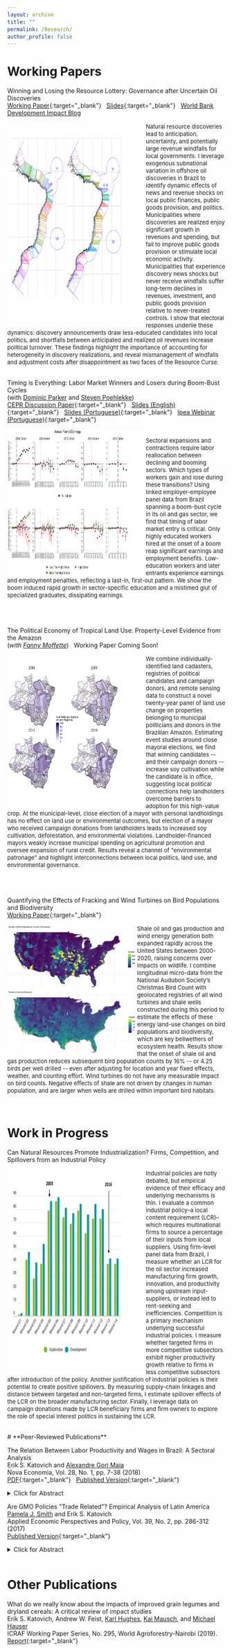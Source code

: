 ```yaml
---
layout: archive
title: ""
permalink: /Research/
author_profile: false
---
```

# **Working Papers**<br/> 

Winning and Losing the Resource Lottery: Governance after Uncertain Oil Discoveries <br/>
[Working Paper](/files/Katovich_JMP.pdf){:target="_blank"} &nbsp; [Slides](/files/Katovich_JobTalk_2022.pdf){:target="_blank"} &nbsp; [World Bank Development Impact Blog](https://blogs.worldbank.org/impactevaluations/governing-rocky-beginnings-resource-boom-how-do-local-governments-respond-oil) <br/>

<img align="left" width="320" height="460" src="/files/projections_pic3.PNG"> <font size="-1.2"> 
Natural resource discoveries lead to anticipation, uncertainty, and potentially large revenue windfalls for local governments. I leverage exogenous subnational variation in offshore oil discoveries in Brazil to identify dynamic effects of news and revenue shocks on local public finances, public goods provision, and politics. Municipalities where discoveries are realized enjoy significant growth in revenues and spending, but fail to improve public goods provision or stimulate local economic activity. Municipalities that experience discovery news shocks but never receive windfalls suffer long-term declines in revenues, investment, and public goods provision relative to never-treated controls. I show that electoral responses underlie these dynamics: discovery announcements draw less-educated candidates into local politics, and shortfalls between anticipated and realized oil revenues increase political turnover. These findings highlight the importance of accounting for heterogeneity in discovery realizations, and reveal mismanagement of windfalls and adjustment costs after disappointment as two faces of the Resource Curse.  </font>
<br/><br/>

Timing is Everything: Labor Market Winners and Losers during Boom-Bust Cycles  <br/> (with [Dominic Parker](https://aae.wisc.edu/dparker/) and [Steven Poehlekke](https://sites.google.com/site/stevenpoelhekke/)) <br/> [CEPR Discussion Paper]([/files/Katovich_Parker_Poelhekke_WorkingPaper.pdf](https://cepr.org/publications/dp17887)){:target="_blank"} &nbsp; [Slides (English)](/files/Katovich_OilWorkers_Slides_60Minutes.pdf){:target="_blank"} &nbsp; [Slides (Portuguese)](/files/Katovich_Ipea_Slides.pdf){:target="_blank"} &nbsp; [Ipea Webinar (Portuguese)](https://www.youtube.com/watch?v=oqSdEmHB6YA){:target="_blank"}

<img align="left" width="320" height="340" src="/files/earnings_pic2.PNG"> <font size="-1.2"> 
  <br/>
Sectoral expansions and contractions require labor reallocation between declining and booming sectors. Which types of workers gain and lose during these transitions? Using linked employer-employee panel data from Brazil spanning a boom-bust cycle in its oil and gas sector, we find that timing of labor market entry is critical. Only highly educated workers hired at the onset of a boom reap significant earnings and employment benefits. Low-education workers and later entrants experience earnings and employment penalties, reflecting a last-in, first-out pattern. We show the boom induced rapid growth in sector-specific education and a mistimed glut of specialized graduates, dissipating earnings.  </font>
<br/><br/>

<br/><br/>
The Political Economy of Tropical Land Use: Property-Level Evidence from the Amazon <br/> (_with [Fanny Moffette](https://fannymoffette.com/)_) &nbsp; Working Paper Coming Soon!<br/>

<img align="left" width="320" height="350" src="/files/elections_pic3.PNG"> <font size="-1.2"> We combine individually-identified land cadasters, registries of political candidates and campaign donors, and remote sensing data to construct a novel twenty-year panel of land use change on properties belonging to municipal politicians and donors in the Brazilian Amazon. Estimating event studies around close mayoral elections, we find that winning candidates -- and their campaign donors -- increase soy cultivation while the candidate is in office, suggesting local political connections help landholders overcome barriers to adoption for this high-value crop. At the municipal-level, close election of a mayor with personal landholdings has no effect on land use or environmental outcomes, but election of a mayor who received campaign donations from landholders leads to increased soy cultivation, deforestation, and environmental violations. Landholder-financed mayors weakly increase municipal spending on agricultural promotion and oversee expansion of rural credit. Results reveal a channel of "environmental patronage" and highlight interconnections between local politics, land use, and environmental governance. </font>
<br/><br/>

<br/><br/>
Quantifying the Effects of Fracking and Wind Turbines on Bird Populations and Biodiversity <br/> 
[Working Paper](/files/Katovich_WorkingPaper_Birds.pdf){:target="_blank"}

<img align="left" width="300" height="300" src="/files/birds_maps_snip_2.JPG"> <font size="-1.2"> Shale oil and gas production and wind energy generation both expanded rapidly across the United States between 2000-2020, raising concerns over impacts on wildlife. I combine longitudinal micro-data from the National Audubon Society’s
Christmas Bird Count with geolocated registries of all wind turbines and shale wells constructed during this period to estimate the effects of these energy land-use changes on bird populations and biodiversity, which are key bellwethers of ecosystem health. Results show that the onset of shale oil and gas production reduces subsequent bird population counts by 16% -- or 4.25 birds per well drilled -- even after adjusting for location and year fixed effects, weather, and counting effort. Wind turbines do not have any measurable impact on bird counts. Negative effects of shale are not driven by changes in human population, and are larger when wells are drilled within important bird habitats. </font>
<br/><br/><br/>


# **Work in Progress**<br/>

Can Natural Resources Promote Industrialization? Firms, Competition, and Spillovers from an Industrial Policy <br/>

<img align="left" width="320" height="460" src="/files/lcr_pic3.PNG"> <font size="-1.2"> Industrial policies are hotly debated, but empirical evidence of their efficacy and underlying mechanisms is thin. I evaluate a common industrial policy–a local content requirement (LCR)–which requires multinational firms to source a percentage of their inputs from local suppliers. Using firm-level panel data from Brazil, I measure whether an LCR for the oil sector increased manufacturing firm growth, innovation, and productivity among upstream input-suppliers, or instead led to rent-seeking and inefficiencies. Competition is a primary mechanism underlying successful industrial policies. I measure whether targeted firms in more competitive subsectors exhibit higher productivity growth relative to firms in less competitive subsectors after introduction of the policy. Another justification of industrial policies is their potential to create positive spillovers. By measuring supply-chain linkages and distance between targeted and non-targeted firms, I estimate spillover effects of the LCR on the broader manufacturing sector. Finally, I leverage data on campaign donations made by LCR beneficiary firms and firm owners to explore the role of special interest politics in sustaining the LCR.  </font>
<br/>




<br/>
# **Peer-Reviewed Publications**<br/>

The Relation Between Labor Productivity and Wages in Brazil: A Sectoral Analysis <br/>
Erik S. Katovich and [Alexandre Gori Maia](https://www4.eco.unicamp.br/docentes/gori/)<br/>
Nova Economia, Vol. 28, No. 1, pp. 7-38 (2018)<br/>
[PDF](/files/Katovich_Maia_NovaEconomia.pdf){:target="_blank"} &nbsp; [Published Version](https://doi.org/10.1590/0103-6351/3943){:target="_blank"} <br/>
<details><summary>Click for Abstract</summary>
<font size="-1">Labor productivity is a crucial long-run determinant of real wages. Nonetheless, wage and productivity dynamics often diverge in practice due to a range of economic and institutional factors. This study analyzes the relation between the dynamics of labor productivity and wages in Brazil from 1996 to 2014, and adopts a sectoral perspective to account for divergent trends among economic sectors. Analyses are based on pooled data drawn from the National Accounts and the Pesquisa Nacional por Amostra de Domicílios, and hierarchical data models are estimated to assess the impacts of state- and sector-level factors on individuals’ wages. Results indicate that productivity is significantly positively associated with wage levels for all economic sectors, but that institutional factors such as labor formalization and minimum wage exert equally significant impacts, suggesting that wage growth over the 1996-2014 period was as much the result of institutional changes as of transformation of Brazil’s productive structure.</font>
<br/>
</details> 

Are GMO Policies "Trade Related"? Empirical Analysis of Latin America <br/>
[Pamela J. Smith](https://www.apec.umn.edu/people/pamela-smith) and Erik S. Katovich<br/>
Applied Economic Perspectives and Policy, Vol. 39, No. 2, pp. 286-312 (2017)<br/>
[Published Version](https://doi.org/10.1093/aepp/ppw021){:target="_blank"} <br/>
<details><summary>Click for Abstract</summary>
<font size="-1">This paper empirically examines whether GMO policies are “trade related” for countries in Latin America (LA). First, we use the Balassa index to assess the “revealed comparative advantage” of LA countries. We find that LA countries have a revealed comparative advantage in GMO industries relative to the world, and that intra-regional trade in these industries is modest relative to external trade. Second, we estimate the Gravity model to examine the effects of importers’ GMO policies on Argentina and Brazil’s bilateral exports of soybeans and maize. We find that strong GMO policies in importers have a negative effect on Argentina’s bilateral exports of soybeans (an industry and country with historically high GMO content). Further, we find that past GMO policies are a strong determinant of Argentina’s future bilateral exports, and that the negative trade effects of strong GMO policies are increasing over time. In contrast, we find a weaker relationship between the GMO policies of importers and Brazil’s bilateral exports (consistent with Brazil’s more recent increases in GMO content). These findings for Argentina and Brazil provide a benchmark for other developing countries that are looking for guidance on servicing trading partners with diverse GMO policies.</font>
</details> <br/>

# **Other Publications**<br/>

What do we really know about the impacts of improved grain legumes and dryland cereals: A critical review of impact studies<br/>
Erik S. Katovich, Andrew W. Feist, [Karl Hughes](http://worldagroforestry.org/staff/karl-hughes), [Kai Mausch](http://worldagroforestry.org/staff/kai-mausch), and [Michael Hauser](https://www.icrisat.org/team/dr-michael-hauser/)<br/>
ICRAF Working Paper Series, No. 295, World Agroforestry-Nairobi (2019).<br/>
[Report](http://apps.worldagroforestry.org/downloads/Publications/PDFS/WP19006.pdf){:target="_blank"}



